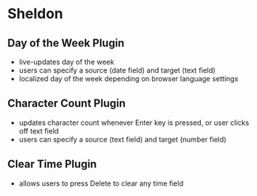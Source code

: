 # Sheldon
## Day of the Week Plugin
- live-updates day of the week
- users can specify a source (date field) and target (text field)
- localized day of the week depending on browser language settings

## Character Count Plugin
- updates character count whenever Enter key is pressed, or user clicks off text field
- users can specify a source (text field) and target (number field)

## Clear Time Plugin
- allows users to press Delete to clear any time field
